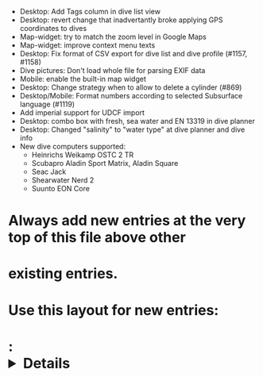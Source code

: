 - Desktop: Add Tags column in dive list view
- Desktop: revert change that inadvertantly broke applying GPS
  coordinates to dives
- Map-widget: try to match the zoom level in Google Maps
- Map-widget: improve context menu texts
- Desktop: Fix format of CSV export for dive list and dive profile
  (#1157, #1158)
- Dive pictures: Don't load whole file for parsing EXIF data
- Mobile: enable the built-in map widget
- Desktop: Change strategy when to allow to delete a cylinder (#869)
- Desktop/Mobile: Format numbers according to selected Subsurface
  language (#1119)
- Add imperial support for UDCF import
- Desktop: combo box with fresh, sea water and EN 13319 in dive planner
- Desktop: Changed "salinity" to "water type" at dive planner and dive info
- New dive computers supported:
  - Heinrichs Weikamp OSTC 2 TR
  - Scubapro Aladin Sport Matrix, Aladin Square
  - Seac Jack
  - Shearwater Nerd 2
  - Suunto EON Core
# Always add new entries at the very top of this file above other
# existing entries.
# Use this layout for new entries:
# <Area>: <Details about the change> [reference thread / issue]
